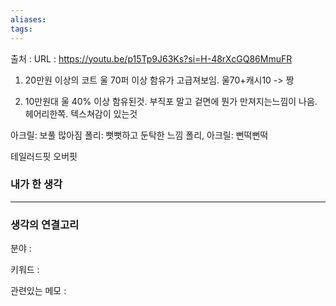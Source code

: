 ```yaml
---
aliases: 
tags:
---
```

출처 : 
URL : https://youtu.be/p15Tp9J63Ks?si=H-48rXcGQ86MmuFR

1. 20만원 이상의 코트
울 70퍼 이상 함유가 고급져보임. 울70+캐시10 -> 짱

2. 10만원대
울 40% 이상 함유된것. 부직포 말고 겉면에 뭔가 만져지는느낌이 나음. 헤어리한쪽. 텍스쳐감이 있는것


아크릴: 보풀 많아짐
폴리: 뻣뻣하고 둔탁한 느낌
폴리, 아크릴: 뻔떡뻔떡


테일러드핏
오버핏


### 내가 한 생각

---
### 생각의 연결고리
분야 : 

키워드 : 


관련있는 메모 : 
